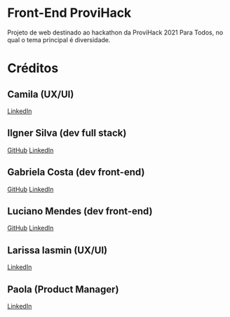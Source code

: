 # Front-End ProviHack
Projeto de web destinado ao hackathon da ProviHack 2021 Para Todos, no qual o tema principal é diversidade.



# Créditos

## Camila (UX/UI)
<a href="https://linkedin.com/in/gabrielaalvescosta" target="_blank">LinkedIn</a> 

## Ilgner Silva (dev full stack)
<a href="https://github.com/ilgner.silva" target="_blank">GitHub</a> 
<a href="https://linkedin.com/in/ilgner-silva" target="_blank">LinkedIn</a> 

## Gabriela Costa (dev front-end)
<a href="https://github.com/gabrielaalvescosta" target="_blank">GitHub</a> 
<a href="https://linkedin.com/in/gabrielaalvescosta" target="_blank">LinkedIn</a> 

## Luciano Mendes (dev front-end)
<a href="https://github.com/gabrielaalvescosta" target="_blank">GitHub</a> 
<a href="https://linkedin.com/in/gabrielaalvescosta" target="_blank">LinkedIn</a> 

## Larissa Iasmin (UX/UI)
<a href="https://linkedin.com/in/gabrielaalvescosta" target="_blank">LinkedIn</a> 

## Paola (Product Manager)
<a href="https://linkedin.com/in/gabrielaalvescosta" target="_blank">LinkedIn</a> 
